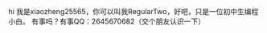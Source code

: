 hi 我是xiaozheng25565，你可以叫我RegularTwo，好吧，只是一位初中生编程小白。
有事吗？有事QQ：2645670682（交个朋友认识一下）

<!---
xiaozheng25565/xiaozheng25565 is a ✨ special ✨ repository because its `README.md` (this file) appears on your GitHub profile.
You can click the Preview link to take a look at your changes.
--->
